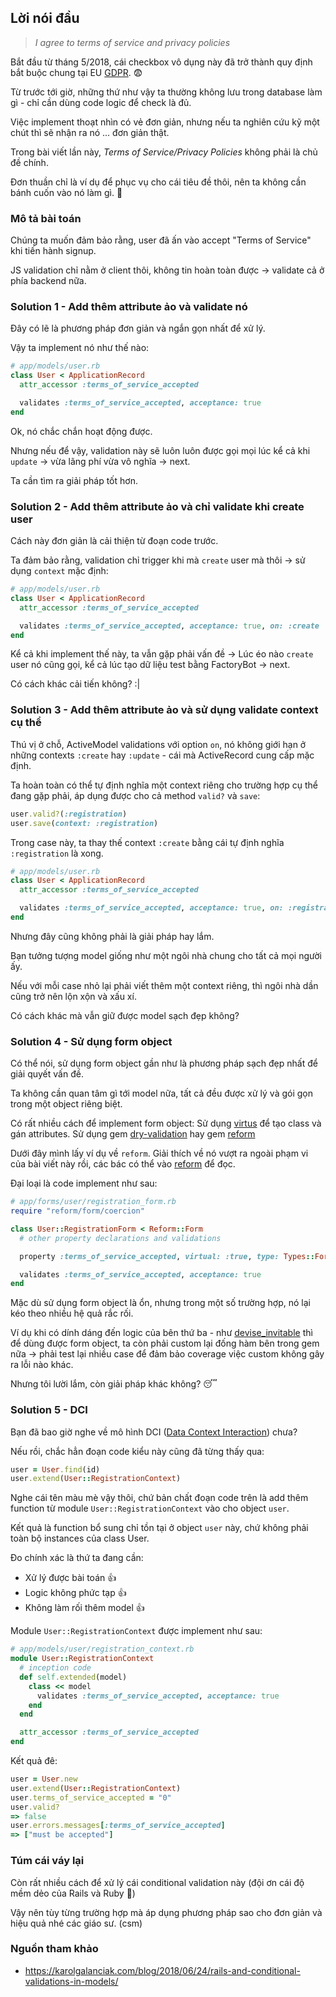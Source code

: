## Lời nói đầu

> *I agree to terms of service and privacy policies*

Bắt đầu từ tháng 5/2018, cái checkbox vô dụng này đã trở thành quy định bắt buộc chung tại EU [GDPR](https://gdpr-info.eu/). :fearful:

Từ trước tới giờ, những thứ như vậy ta thường không lưu trong database làm gì - chỉ cần dùng code logic để check là đủ.

Việc implement thoạt nhìn có vẻ đơn giản, nhưng nếu ta nghiên cứu kỹ một chút thì sẽ nhận ra nó
... đơn giản thật. 

Trong bài viết lần này, *Terms of Service/Privacy Policies* không phải là chủ đề chính. 

Đơn thuần chỉ là ví dụ để phục vụ cho cái tiêu đề thôi, nên ta không cần bánh cuốn vào nó làm gì. :triumph:

### Mô tả bài toán

Chúng ta muốn đảm bảo rằng, user đã ấn vào accept "Terms of Service" khi tiến hành signup.

JS validation chỉ nằm ở client thôi, không tin hoàn toàn được -> validate cả ở phía backend nữa.


### Solution 1 - Add thêm attribute ảo và validate nó

Đây có lẽ là phương pháp đơn giản và ngắn gọn nhất để xử lý. 

Vậy ta implement nó như thế nào:

```Ruby
# app/models/user.rb
class User < ApplicationRecord
  attr_accessor :terms_of_service_accepted

  validates :terms_of_service_accepted, acceptance: true
end
```

Ok, nó chắc chắn hoạt động được. 

Nhưng nếu để vậy, validation này sẽ luôn luôn được gọi mọi lúc kể cả khi `update` -> vừa lãng phí vừa vô nghĩa -> next.

Ta cần tìm ra giải pháp tốt hơn.

### Solution 2 - Add thêm attribute ảo và chỉ validate khi create user

Cách này đơn giản là cải thiện từ đoạn code trước. 

Ta đảm bảo rằng, validation chỉ trigger khi mà `create` user mà thôi -> sử dụng `context` mặc định:

```Ruby
# app/models/user.rb
class User < ApplicationRecord
  attr_accessor :terms_of_service_accepted

  validates :terms_of_service_accepted, acceptance: true, on: :create
end
```

Kể cả khi implement thế này, ta vẫn gặp phải vấn đề -> Lúc éo nào `create` user nó cũng gọi, kể cả lúc tạo dữ liệu test bằng FactoryBot -> next.

Có cách khác cải tiến không? :|

### Solution 3 - Add thêm attribute ảo và sử dụng validate context cụ thể

Thú vị ở chỗ, ActiveModel validations với option `on`, nó không giới hạn ở những contexts `:create` hay `:update` - cái mà ActiveRecord cung cấp mặc định. 

Ta hoàn toàn có thể tự định nghĩa một context riêng cho trường hợp cụ thể đang gặp phải, áp dụng được cho cả method `valid?` và `save`:

```Ruby
user.valid?(:registration)
user.save(context: :registration)
```

Trong case này, ta thay thế context `:create` bằng cái tự định nghĩa `:registration` là xong.

```Ruby
# app/models/user.rb
class User < ApplicationRecord
  attr_accessor :terms_of_service_accepted

  validates :terms_of_service_accepted, acceptance: true, on: :registration
end
```

Nhưng đây cũng không phải là giải pháp hay lắm. 

Bạn tưởng tượng model giống như một ngôi nhà chung cho tất cả mọi người ấy.

Nếu với mỗi case nhỏ lại phải viết thêm một context riêng, thì ngôi nhà dần cũng trở nên lộn xộn và xấu xí. 

Có cách khác mà vẫn giữ được model sạch đẹp không?

### Solution 4 - Sử dụng form object

Có thể nói, sử dụng form object gần như là phương pháp sạch đẹp nhất để giải quyết vấn đề. 

Ta không cần quan tâm gì tới model nữa, tất cả đều được xử lý và gói gọn trong một object riêng biệt.

Có rất nhiều cách để implement form object: Sử dụng [virtus](https://github.com/solnic/virtus) để tạo class và gán attributes. Sử dụng gem [dry-validation](https://github.com/dry-rb/dry-validation) hay gem [reform](https://github.com/trailblazer/reform)

Dưới đây mình lấy ví dụ về `reform`. Giải thích về nó vượt ra ngoài phạm vi của bài viết này rồi, các bác có thể vào [reform](https://github.com/trailblazer/reform) để đọc.

Đại loại là code implement như sau:

```Ruby
# app/forms/user/registration_form.rb
require "reform/form/coercion"

class User::RegistrationForm < Reform::Form
  # other property declarations and validations

  property :terms_of_service_accepted, virtual: :true, type: Types::Form::Boolean

  validates :terms_of_service_accepted, acceptance: true
end
```

Mặc dù sử dụng form object là ổn, nhưng trong một số trường hợp, nó lại kéo theo nhiều hệ quả rắc rối.

Ví dụ khi có dính dáng đến logic của bên thứ ba - như [devise_invitable](https://github.com/scambra/devise_invitable) thì để dùng được form object, ta còn phải custom lại đống hàm bên trong gem nữa -> phải test lại nhiều case để đảm bảo coverage việc custom không gây ra lỗi nào khác.

Nhưng tôi lười lắm, còn giải pháp khác không? :sleeping:

### Solution 5 - DCI

Bạn đã bao giờ nghe về mô hình DCI ([Data Context Interaction](https://en.wikipedia.org/wiki/Data,_context_and_interaction)) chưa? 

Nếu rồi, chắc hẳn đoạn code kiểu này cũng đã từng thấy qua:
```Ruby
user = User.find(id)
user.extend(User::RegistrationContext)
```

Nghe cái tên màu mè vậy thôi, chứ bản chất đoạn code trên là add thêm function từ module `User::RegistrationContext` vào cho object `user`.

Kết quả là function bổ sung chỉ tồn tại ở object `user` này, chứ không phải toàn bộ instances của class User.

Đo chính xác là thứ ta đang cần:
- Xử lý được bài toán :+1:
- Logic không phức tạp :+1:
- Không làm rối thêm model :+1:

Module `User::RegistrationContext` được implement như sau:

```Ruby
# app/models/user/registration_context.rb
module User::RegistrationContext
  # inception code
  def self.extended(model)
    class << model
      validates :terms_of_service_accepted, acceptance: true
    end
  end

  attr_accessor :terms_of_service_accepted
end
```

Kết quả đê:

```Ruby
user = User.new
user.extend(User::RegistrationContext)
user.terms_of_service_accepted = "0"
user.valid?
=> false
user.errors.messages[:terms_of_service_accepted]
=> ["must be accepted"]
```

### Túm cái váy lại

Còn rất nhiều cách để xử lý cái conditional validation này (đội ơn cái độ mềm dẻo của Rails và Ruby :triumph:)

Vậy nên tùy từng trường hợp mà áp dụng phương pháp sao cho đơn giản và hiệu quả nhé các giáo sư. (csm)

### Nguồn tham khảo
- https://karolgalanciak.com/blog/2018/06/24/rails-and-conditional-validations-in-models/